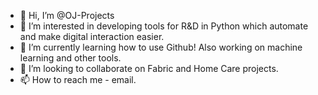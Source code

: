 - 👋 Hi, I’m @OJ-Projects
- 👀 I’m interested in developing tools for R&D in Python which automate and make digital interaction easier.
- 🌱 I’m currently learning how to use Github! Also working on machine learning and other tools.
- 💞️ I’m looking to collaborate on Fabric and Home Care projects. 
- 📫 How to reach me - email.

<!---
OJ-Projects/OJ-Projects is a ✨ special ✨ repository because its `README.md` (this file) appears on your GitHub profile.
You can click the Preview link to take a look at your changes.
--->
